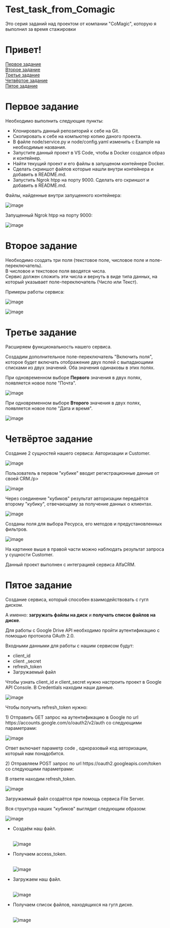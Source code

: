 # Test_task_from_Comagic
Это серия заданий над проектом от компании "CoMagic", которую я выполнил за время стажировки
<h1>Привет!</h1>

[Первое задание](#первое-задание) <br>
[Второе задание](#второе-задание) <br>
[Третье задание](#третье-задание) <br>
[Четвёртое задание](#четвёртое-задание) <br>
[Пятое задание](#пятое-задание) <br>

<h1>Первое задание</h1>
<p>Необходимо выполнить следующие пункты:</p>
<ul>
  <li>Клонировать данный репозиторий к себе на Git.</li>
  <li>Скопировать к себе на компьютер копию даного проекта.</li>
  <li>В файле node/service.py и node/config.yaml изменить с Example на необходимые названия.</li>
  <li>Запустите данный проект в VS Code, чтобы в Docker создался образ и контейнер.</li>
  <li>Найти текущий проект и его файлы в запущеном контейнере Docker.</li>
  <li>Сделать скриншот файлов которые нашли внутри контейнера и добавить в README.md.</li>
  <li>Запустить Ngrok htpp на порту 9000. Сделать его скриншот и добавить в README.md.</li>
</ul>
<p>Файлы, найденные внутри запущенного контейнера:</p>

![image](https://github.com/MihailTarbeev/Test_task_from_Comagic/assets/132607365/8ca42a88-a546-48e8-8dac-66648e2655a9)

<p>Запущенный Ngrok htpp на порту 9000:</p>

![image](https://github.com/MihailTarbeev/Test_task_from_Comagic/assets/132607365/1c6504de-4c41-4d2e-b4d5-a24eab707857)

<h1>Второе задание</h1>
<p>Необходимо создать три поля (текстовое поле, числовое поле и поле-переключатель).<br>В числовое и текстовое поля вводятся числа.<br>Сервис должен сложить эти числа и вернуть в виде типа данных, на который указывает поле-переключатель (Число или Текст).</p>
<p>Примеры работы сервиса:</p>

![image](https://github.com/MihailTarbeev/Test_task_from_Comagic/assets/132607365/23852fa0-15cc-49b7-bc53-c4c6fd7602ee)

![image](https://github.com/MihailTarbeev/Test_task_from_Comagic/assets/132607365/0c09b9a1-0dd6-4950-9f2f-1fa53aa368a7)

<h1>Третье задание</h1>
<p>Расширяем функциональность нашего сервиса.</p>
<p>Создадим дополнительное поле-переключатель "Включить поля", которое будет включать отображение двух полей с выпадающими списками из двух значений. Оба значения одинаковы в этих полях.</p>
<p>При одновременном выборе <b>Первого</b> значения в двух полях, появляется новое поле "Почта".<p>

![image](https://github.com/MihailTarbeev/Test_task_from_Comagic/assets/132607365/acdc1577-4e43-402d-b4f6-fe44fbd8d42c)

<p>При одновременном выборе <b>Второго</b> значения в двух полях, появляется новое поле "Дата и время".

![image](https://github.com/MihailTarbeev/Test_task_from_Comagic/assets/132607365/bba24b7d-295b-4cf8-b5f2-b0b8c9b233db)

<h1>Четвёртое задание</h1>
<p>Создание 2 сущностей нашего сервиса: Авторизации и Customer.</p>

![image](https://github.com/MihailTarbeev/Test_task_from_Comagic/assets/132607365/2fd20510-ed9a-4235-92d6-b83ff4cb14d9)

<p>Пользователь в первом "кубике" вводит регистрационные данные от своей CRM./p>

![image](https://github.com/MihailTarbeev/Test_task_from_Comagic/assets/132607365/92c82b21-16d8-4ff4-9d4a-b1d5b2d9aab1)

<p>Через соединение "кубиков" результат авторизации передаётся второму "кубику", отвечающему за получение данных о клиентах.</p>

![image](https://github.com/MihailTarbeev/Test_task_from_Comagic/assets/132607365/46ddc445-ecab-42f9-b122-5e8d9b60f9e4)

<p>Созданы поля для выбора Ресурса, его методов и предустановленных фильтров.</p>

![image](https://github.com/MihailTarbeev/Test_task_from_Comagic/assets/132607365/160e3ba9-68a8-4769-88dd-93badff610b4)

<p>На картинке выше в правой части можно наблюдать результат запроса у сущности Customer.</p>
<p>Данный проект выполнен с интеграцией сервиса AlfaCRM.</p>

<h1>Пятое задание</h1>
<p>Создание сервиса, который способен взаимодействовать с гугл диском.</p>
<p>А именно: <b>загружать файлы на диск</b> и <b>получать список файлов на диске</b>.</p>
<p>Для работы с Google Drive API необходимо пройти аутентификацию с помощью протокола OAuth 2.0.</p>
<p>Входными данными для работы с нашим сервисом будут:</p>
<ul>
  <li>client_id</li>
  <li>client _secret</li>
  <li>refresh_token</li>
  <li>Загружаемый файл</li>
</ul>

<p>Чтобы узнать client_id и client_secret нужно настроить проект в Google API Console. В Credentials находим наши данные.</p>

![image](https://github.com/MihailTarbeev/Test_task_from_Comagic/assets/132607365/fe9bf3cc-e787-4068-8c7e-85bb0b48b3fc)

<p>Чтобы получить refresh_token нужно:</p>
<p>1) Отправить GET запрос на аутентификацию в Google по url https://accounts.google.com/o/oauth2/v2/auth со следующими параметрами:</p>

![image](https://github.com/MihailTarbeev/Test_task_from_Comagic/assets/132607365/5985c357-4b6e-4304-9dfe-0b4cf7a04c0e)

<p>Ответ включает параметр code , одноразовый код авторизации, который нам понадобится.</p>
<p>2) Отправляем POST запрос по url https://oauth2.googleapis.com/token со следующими параметрами:</p>


<p>В ответе находим refresh_token.</p>

![image](https://github.com/MihailTarbeev/Test_task_from_Comagic/assets/132607365/e193e10e-bd24-4f7a-91e0-df545347d62a)

<p>Загружаемый файл создаётся при помощь сервиса File Server.</p>

<p>Вся структура наших "кубиков" выглядит следующим образом:</p>

![image](https://github.com/MihailTarbeev/Test_task_from_Comagic/assets/132607365/e4a38069-b86a-4aaa-a36c-9824cc9eafb2)

<ul>
<li>Создаём наш файл.</li><br>
  
  ![image](https://github.com/MihailTarbeev/Test_task_from_Comagic/assets/132607365/2535001d-0ec4-4f99-9e15-176e653dbca8)

<li>Получаем access_token.</li><br>

  ![image](https://github.com/MihailTarbeev/Test_task_from_Comagic/assets/132607365/104098bc-d925-4924-a7f8-aed1a921f0e3)

<li>Загружаем наш файл.</li><br>

![image](https://github.com/MihailTarbeev/Test_task_from_Comagic/assets/132607365/ebf113be-a2b6-4a76-b887-088681da490f)

<li>Получаем список файлов, находящихся на гугл диске.</li><br>

![image](https://github.com/MihailTarbeev/Test_task_from_Comagic/assets/132607365/5061c2fd-ff7e-42d0-9d72-1b3e7056f533)

</ul>
